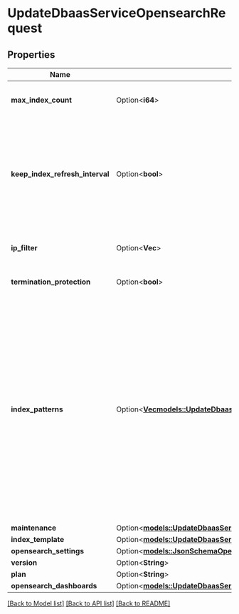 # UpdateDbaasServiceOpensearchRequest

## Properties

Name | Type | Description | Notes
------------ | ------------- | ------------- | -------------
**max_index_count** | Option<**i64**> | Maximum number of indexes to keep before deleting the oldest one | [optional]
**keep_index_refresh_interval** | Option<**bool**> | Aiven automation resets index.refresh_interval to default value for every index to be sure that indices are always visible to search. If it doesn't fit your case, you can disable this by setting up this flag to true. | [optional]
**ip_filter** | Option<**Vec<String>**> | Allow incoming connections from CIDR address block, e.g. '10.20.0.0/16' | [optional]
**termination_protection** | Option<**bool**> | Service is protected against termination and powering off | [optional]
**index_patterns** | Option<[**Vec<models::UpdateDbaasServiceOpensearchRequestIndexPatternsInner>**](update_dbaas_service_opensearch_request_index_patterns_inner.md)> | Allows you to create glob style patterns and set a max number of indexes matching this pattern you want to keep. Creating indexes exceeding this value will cause the oldest one to get deleted. You could for example create a pattern looking like 'logs.?' and then create index logs.1, logs.2 etc, it will delete logs.1 once you create logs.6. Do note 'logs.?' does not apply to logs.10. Note: Setting max_index_count to 0 will do nothing and the pattern gets ignored. | [optional]
**maintenance** | Option<[**models::UpdateDbaasServiceMysqlRequestMaintenance**](update_dbaas_service_mysql_request_maintenance.md)> |  | [optional]
**index_template** | Option<[**models::UpdateDbaasServiceOpensearchRequestIndexTemplate**](update_dbaas_service_opensearch_request_index_template.md)> |  | [optional]
**opensearch_settings** | Option<[**models::JsonSchemaOpensearch**](json-schema-opensearch.md)> |  | [optional]
**version** | Option<**String**> | Version | [optional]
**plan** | Option<**String**> | Subscription plan | [optional]
**opensearch_dashboards** | Option<[**models::UpdateDbaasServiceOpensearchRequestOpensearchDashboards**](update_dbaas_service_opensearch_request_opensearch_dashboards.md)> |  | [optional]

[[Back to Model list]](../README.md#documentation-for-models) [[Back to API list]](../README.md#documentation-for-api-endpoints) [[Back to README]](../README.md)


